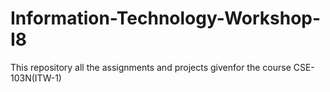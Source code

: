 # Information-Technology-Workshop-I8
This repository all the assignments and projects givenfor the course CSE-103N(ITW-1)
